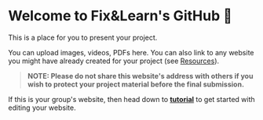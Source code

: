 # Welcome to Fix&Learn's GitHub 🙂

This is a place for you to present your project.

You can upload images, videos, PDFs here. You can also link to any website you might have already created for your project (see [Resources](resources.md)).


> **NOTE: Please do not share this website's address with others if you wish to protect your project material before the final submission.**

If this is your group's website, then head down to **[tutorial](tutorial.md)** to get started with editing your website.
